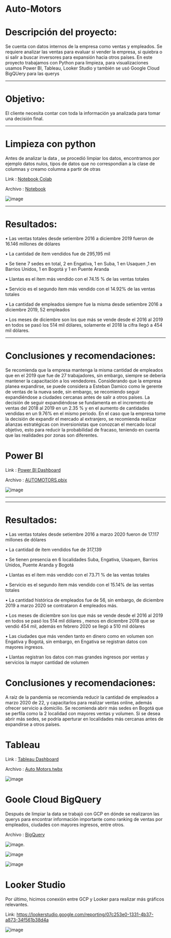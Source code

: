 # Auto-Motors



# Descripción del proyecto:

Se cuenta con datos internos de la empresa como ventas y empleados. Se requiere analizar las ventas para evaluar si vender la empresa, si quiebra o si salir a buscar inversores para expansión hacia otros países. En este proyecto trabajamos con Python para limpieza, para visualizaciones usamos Power BI, Tableau, Looker Studio y también se usó Google Cloud BigQUery para las querys

------------------------------------
# Objetivo:

El cliente necesita contar con toda la información ya analizada para tomar una decisión final.

----------------------------------
# Limpieza con python

Antes de analizar la data , se procedió limpiar los datos, encontramos por ejemplo datos nulos, tipos de datos que no correspondían a la clase de columnas y creamo columna a partir de otras

Link : [Notebook Colab](https://colab.research.google.com/drive/1BmY76BTNwBSmSXnxk6skwHFH8jrC3Q3f?usp=sharing)

Archivo : [Notebook](https://github.com/juancortezs07/Auto-Motors/blob/f085e71e174c5394361cd23739776ca46a16409f/Automotors.ipynb)

![image](https://github.com/juancortezs07/Auto-Motors/assets/106040107/f9f804c3-a21d-43fa-ba8b-1262fd49a1fd)



----------------------------------
# Resultados: 

•	Las ventas totales desde setiembre 2016 a diciembre 2019 fueron de 16.146 millones de dólares

•	La cantidad de ítem vendidos fue de 295,195 mil

•	Se tiene 7 sedes en total, 2 en Engativa, 1 en Suba, 1 en Usaquen ,1 en Barrios Unidos, 1 en Bogotá y 1 en Puente Aranda

•	Llantas es el ítem más vendido con el 74.15 % de las ventas totales

•	Servicio es el segundo ítem más vendido con el 14.92% de las ventas totales

•	La cantidad de empleados siempre fue la misma desde setiembre 2016 a diciembre 2019, 52 empleados

•	Los meses de diciembre son los que más se vende desde el 2016 al 2019 en todos se pasó los 514 mil dólares, solamente el 2018 la cifra llegó a 454 mil dólares.

----------------------------------------
# Conclusiones y recomendaciones:

Se recomienda que la empresa mantenga la misma cantidad de empleados que en el 2019 que fue de 27 trabajadores, sin embargo, siempre se debería mantener la capacitación a los vendedores. Considerando que la empresa planea expandirse, se puede considera a Esteban Damico como le gerente de ventas de la nueva sede, sin embargo, se recomiendo seguir expandiéndose a ciudades cercanas antes de salir a otros países. 
La decisión de seguir expandiéndose se fundamenta en el incremento de ventas del 2018 al 2019 en un 2.35 % y en el aumento de cantidades vendidas en un 9.76% en el mismo periodo.
En el caso que la empresa tome la decisión de expandir el mercado al extranjero, se recomienda realizar alianzas estratégicas con inversionistas que conozcan el mercado local objetivo, esto para reducir la probabilidad de fracaso, teniendo en cuenta que las realidades por zonas son diferentes.

# Power BI 
  Link : [Power BI Dashboard](https://app.powerbi.com/groups/f3f1d8da-948c-46a5-81eb-9ddf7cc1969c/reports/adb00a20-2905-492d-a32e-9afb767308fa?ctid=0e0cb060-09ad-49f5-a005-68b9b49aa1f6&pbi_source=linkShare)
  
  Archivo : [AUTOMOTORS.pbix](https://github.com/juancortezs07/Auto-Motors/blob/main/AUTOMOTORS.pbix)
  
  ![image](https://github.com/juancortezs07/Auto-Motors/assets/106040107/e7841504-e6dd-4ab6-946e-592acd160e65)



-----------------------------------------------------------------------------------------------------------------
-----------------------------------------------------------------------------------------------------------------
#  Resultados: 
•	Las ventas totales desde setiembre 2016 a marzo 2020 fueron de 17.117 millones de dólares

•	La cantidad de ítem vendidos fue de 317,139

•	Se tienen presencia en 6 localidades Suba, Engativa, Usaquen, Barrios Unidos, Puente Aranda y Bogotá

•	Llantas es el ítem más vendido con el 73.71 % de las ventas totales

•	Servicio es el segundo ítem más vendido con el 15.14% de las ventas totales

•	La cantidad histórica de empleados fue de 56, sin embargo, de diciembre 2019 a marzo 2020 se contrataron 4 empleados más.

•	Los meses de diciembre son los que más se vende desde el 2016 al 2019 en todos se pasó los 514 mil dólares , menos en diciembre 2018 que se vendió 454 mil, además en febrero 2020 se llegó a 510 mil dólares

•	Las ciudades que más venden tanto en dinero como en volumen son Engativa y Bogotá, sin embargo, en Engativa se registran datos con mayores ingresos.

•	Llantas registran los datos con mas grandes ingresos por ventas y servicios la mayor cantidad de volumen

# Conclusiones y recomendaciones:
A raíz de la pandemia se recomienda reducir la cantidad de empleados a marzo 2020 de 22, y capacitarlos para realizar ventas online, además ofrecer servicio a domicilio.
Se recomienda abrir más sedes en Bogotá que se perfila como la 2 localidad con mayores ventas y volumen. Si se desea abrir más sedes, se podría aperturar en localidades más cercanas antes de expandirse a otros países.


# Tableau
  Link : [Tableau Dashboard](https://public.tableau.com/views/AutoMotors_16976055259240/DashboardAutoMotors?:language=en-US&publish=yes&:display_count=n&:origin=viz_share_link)
  
  Archivo : [Auto Motors.twbx](https://github.com/juancortezs07/Auto-Motors/blob/main/Auto%20Motors.twbx)

  ![image](https://github.com/juancortezs07/Auto-Motors/assets/106040107/87a3e83b-d406-4ccc-8a4f-77ca8eafe65e)



# Goole Cloud BigQuery

Después de limpiar la data se trabajó con GCP  en dónde se realizaron las querys para encontrar información importante como ranking de ventas por empleados, ciudades con mayores ingresos, entre otros.

 Archivo :  [BigQuery](https://github.com/juancortezs07/Auto-Motors/blob/912f153aa317330013434469676f7655592e7003/BigQuery.pdf)
 
 ![image](https://github.com/juancortezs07/Auto-Motors/assets/106040107/7d71249d-7d6a-484b-ab61-52ef7726cfd1).
 
 ![image](https://github.com/juancortezs07/Auto-Motors/assets/106040107/dbc9668f-7e04-40a5-86f2-75aa0e92491f)
 
 ![image](https://github.com/juancortezs07/Auto-Motors/assets/106040107/f2e62c30-d8e5-4477-a7d9-563489ad3aa7)


# Looker Studio

  Por último, hicimos conexión entre GCP y Looker para realizar más gráficos relevantes.
  
  Link: https://lookerstudio.google.com/reporting/07c253e0-1331-4b37-a873-34f561b38d4a

  ![image](https://github.com/juancortezs07/Auto-Motors/assets/106040107/84f97878-cda9-45a8-97b1-eb140cd7bddc)
 
  
  
